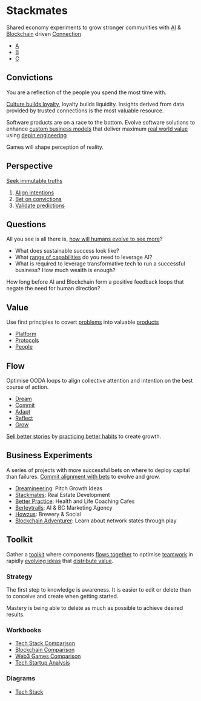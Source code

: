# Stackmates

Shared economy experiments to grow stronger communities with [AI](https://github.com/dreamineering/stackmates/tree/main/ai) & [Blockchain](https://github.com/dreamineering/stackmates/tree/main/bc) driven [Connection](https://github.com/dreamineering/stackmates/tree/main/connection)

- [A](https://github.com/dreamineering/stackmates/tree/main/ai)
- [B](https://github.com/dreamineering/stackmates/tree/main/bc)
- [C](https://github.com/dreamineering/stackmates/tree/main/connection)

## Convictions

You are a reflection of the people you spend the most time with.

[Culture builds loyalty](https://mm.dreamineering.com/docs/value/money/tokenomics/tokenomics-games/), loyalty builds liquidity. Insights derived from data provided by trusted connections is the most valuable resource.

Software products are on a race to the bottom. Evolve software solutions to enhance [custom business models](https://mm.dreamineering.com/docs/business/business-models/) that deliver maximum [real world value](https://mm.dreamineering.com/docs/value) using [depin engineering](https://mm.dreamineering.com/docs/engineering/depin-engineering/)

Games will shape perception of reality.

## Perspective

[Seek immutable truths](https://mm.dreamineering.com/docs/value/trusted-connections/value-trust-immutable-truths)

1. [Align intentions](https://mm.dreamineering.com/docs/value/valuable-decisions/decision-perspective/)
2. [Bet on convictions](https://mm.dreamineering.com/docs/value/valuable-decisions/decision-perspective/)
3. [Validate predictions](https://mm.dreamineering.com/docs/flow/flow-dream/predictions/)

## Questions

All you see is all there is, [how will humans evolve to see more](https://mm.dreamineering.com/docs/principles/process/protocols-science/)?

- What does sustainable success look like?
- What [range of capabilities](https://mm.dreamineering.com/docs/principles/people/capabilities/) do you need to leverage AI?
- What is required to leverage transformative tech to run a successful business? How much wealth is enough?

How long before AI and Blockchain form a positive feedback loops that negate the need for human direction?

## Value

Use first principles to covert [problems](https://mm.dreamineering.com/docs/principles/problems/) into valuable [products](https://mm.dreamineering.com/docs/principles/products/)

- [Platform](https://mm.dreamineering.com/docs/principles/platform/)
- [Protocols](https://mm.dreamineering.com/docs/principles/process/)
- [People](https://mm.dreamineering.com/docs/principles/people/)

## Flow

Optimise OODA loops to align collective attention and intention on the best course of action.

- [Dream](https://mm.dreamineering.com/docs/flow/dream/)
- [Commit](https://mm.dreamineering.com/docs/flow/commit/)
- [Adapt](https://mm.dreamineering.com/docs/flow/adapt/)
- [Reflect](https://mm.dreamineering.com/docs/flow/reflect/)
- [Grow](https://mm.dreamineering.com/docs/flow/grow/)

[Sell better stories](https://mm.dreamineering.com/docs/business/experiments/dreamineering/) by [practicing better habits](https://mm.dreamineering.com/docs/business/experiments/better-practice/) to create growth.

## Business Experiments

A series of projects with more successful bets on where to deploy capital than failures. [Commit alignment with bets](https://mm.dreamineering.com/docs/experiments/) to evolve and grow.

- [Dreamineering](https://mm.dreamineering.com/docs/business/experiments/experiment-dreamineering/): Pitch Growth Ideas
- [Stackmates](https://mm.dreamineering.com/docs/business/experiments/experiment-stackmates/): Real Estate Development
- [Better Practice](https://mm.dreamineering.com/docs/business/experiments/better-practice/): Health and Life Coaching Cafes
- [Berleytrails](https://mm.dreamineering.com/docs/business/experiments/berleytrails/): AI & BC Marketing Agency
- [Howzus](https://mm.dreamineering.com/docs/business/experiments/experiment-howzus/): Brewery & Social
- [Blockchain Adventurer](https://mm.dreamineering.com/docs/business/experiments/experiment-blockchain-explorer/): Learn about network states through play

## Toolkit

Gather a [toolkit](https://mm.dreamineering.com/docs/engineering/software/sdk/) where components [flows together](https://mm.dreamineering.com/docs/flow) to optimise [teamwork](https://mm.dreamineering.com/docs/principles/people/community/teamwork) in rapidly [evolving ideas](https://mm.dreamineering.com/docs/experiments/) that [distribute value](https://mm.dreamineering.com/docs/value/).

### Strategy

The first step to knowledge is awareness. It is easier to edit or delete than to conceive and create when getting started.

Mastery is being able to delete as much as possible to achieve desired results.

### Workbooks

- [Tech Stack Comparison](https://docs.google.com/spreadsheets/d/1XiA_gfU_TkQXlEqVEiVLUUjKmyAZM3rirlJ5EUjJl9Y/edit#gid=1797190969)
- [Blockchain Comparison](https://docs.google.com/spreadsheets/d/16pqE_E4FzNbsqn-ACxkYfhCyBg3M9kQGcySUM3zw73M/edit#gid=1322132351)
- [Web3 Games Comparison](https://docs.google.com/spreadsheets/d/1l74VNspBM_3HjBq0oXZzoe1t-EPhKZPsH6FjRokM7cY/edit#gid=745206562)
- [Tech Startup Analysis](https://docs.google.com/spreadsheets/d/10zBw2LruDEmkBAA9GFVfBaG3UtkOMItr-44CvIxb1VQ/edit#gid=1021038640)

### Diagrams

- [Tech Stack](https://www.figma.com/file/SR3Xg7a8tElFPLoovsqwUO/technology-stack?type=whiteboard&node-id=260-1322&t=6q447RjvecYVn1fG-4)
